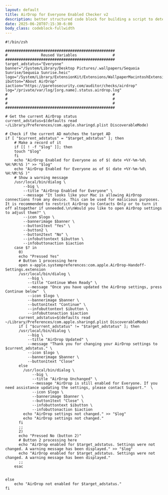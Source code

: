 ```yaml
---
layout: default
title: AirDrop for Everyone Enabled Checker v2
description: better structured code block for building a script to detect and prompt if AirDrop is enabled for Everyone
date: 2025-06-28T07:15:30-6:00
body_class: codeblock-fullwidth
---
```


<style>
body.codeblock-fullwidth .container,
body.codeblock-fullwidth .wrapper,
body.codeblock-fullwidth .page-content,
body.codeblock-fullwidth .post,
body.codeblock-fullwidth .content {
  display: flex;
  flex-direction: column;
  max-width: 95vw !important;
  width: 95vw !important;
  margin: 5 !important;
  padding: 5 !important;
  left: 0 !important;
  right: 0 !important;
  position: relative !important;
}

body.codeblock-fullwidth pre,
body.codeblock-fullwidth pre > code {
  flex-grow: 1;
  min-height: 0;
  max-height: 95vh;
  max-width: 95vw !important;
  margin: 0 !important;
  display: block;
  height: 100%;
  border-radius: 0 !important;
  box-sizing: border-box;
  overflow-x: auto;
}
</style>

```
#!/bin/zsh

#################################################
#				Reused Variables				#
#################################################
target_adstatus="Everyone"
banner="/System/Library/Desktop Pictures/.wallpapers/Sequoia Sunrise/Sequoia Sunrise.heic"
logo="/System/Library/ExtensionKit/Extensions/WallpaperMacintoshExtension.appex/Contents/Resources/MacPaint.png"
ibutton="About AirDrop"
iaction="https://paretosecurity.com/auditor/checks/airdrop"
log="/private/var/log/[org.name].status.airdrop.log"
#												#
#												#
#												#
#################################################

# Get the current AirDrop status
current_adstatus=$(defaults read ~/Library/Preferences/com.apple.sharingd.plist DiscoverableMode)

# Check if the current AD matches the target AD
if [ "$current_adstatus" = "$target_adstatus" ]; then
    # Make a record of it
    if [[ ! -f "$log" ]]; then
    touch "$log"
    fi
    echo "AirDrop Enabled for Everyone as of $( date +%Y-%m-%d\ %H:%M:%S )" >> "$log"
    echo "AirDrop Enabled for Everyone as of $( date +%Y-%m-%d\ %H:%M:%S )"
    # Show a warning message
    /usr/local/bin/dialog \
		--big \
		--title "AirDrop Enabled for Everyone" \
		--message "It looks like your Mac is allowing AirDrop connections from any device. This can be used for malicious purposes. It is recommended to restrict AirDrop to Contacts Only or to turn it off altogether if unneeded.\n\nWould you like to open AirDrop settings to adjust them?" \
		--icon $logo \
		--bannerimage $banner \
		--button1text "Yes" \
		--button2 \
		--button2text "No" \
		--infobuttontext $ibutton \
		--infobuttonaction $iaction
	case $? in
      0)
      echo "Pressed Yes"
      # Button 1 processing here
      open x-apple.systempreferences:com.apple.AirDrop-Handoff-Settings.extension
      /usr/local/bin/dialog \
		  --big \
		  --title "Continue When Ready" \
		  --message "Once you have updated the AirDrop settings, press Continue below"  \
		  --icon $logo \
		  --bannerimage $banner \
		  --button1text "Continue" \
		  --infobuttontext $ibutton \
		  --infobuttonaction $iaction
      current_adstatus=$(defaults read ~/Library/Preferences/com.apple.sharingd.plist DiscoverableMode)
      if [ "$current_adstatus" != "$target_adstatus" ]; then
      /usr/local/bin/dialog \
		  --big \
		  --title "AirDrop Updated" \
		  --message "Thank you for changing your AirDrop settings to $current_adstatus." \
		  --icon $logo \
		  --bannerimage $banner \
		  --button1text "Close"
      else
      	/usr/local/bin/dialog \
			--big \
			--title "AirDrop Unchanged" \
			--message "AirDrop is still enabled for Everyone. If you need assistance updating the settings, please contact Support."  \
			--icon $logo \
			--bannerimage $banner \
			--button1text "Close" \
			--infobuttontext $ibutton \
			--infobuttonaction $iaction
      	echo "AirDrop settings not changed." >> "$log"
      	echo "AirDrop settings not changed."
      fi
      ;;
      2)
      echo "Pressed No (button 2)"
      # Button 2 processing here
      echo "AirDrop enabled for $target_adstatus. Settings were not changed. A warning message has been displayed." >> "$log"
      echo "AirDrop enabled for $target_adstatus. Settings were not changed. A warning message has been displayed."
      ;;
	esac


else
    echo "AirDrop not enabled for $target_adstatus."
fi
```